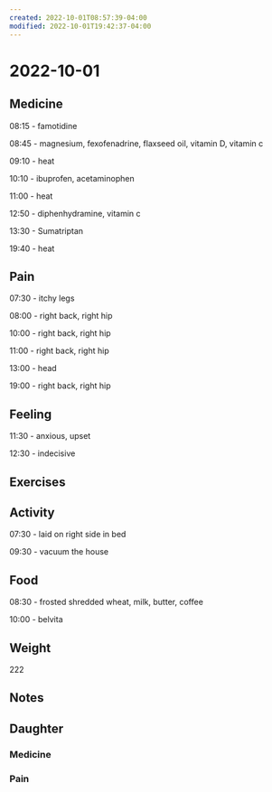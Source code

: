 ```yaml
---
created: 2022-10-01T08:57:39-04:00
modified: 2022-10-01T19:42:37-04:00
---
```


# 2022-10-01

## Medicine

08:15 - famotidine

08:45 - magnesium, fexofenadrine, flaxseed oil, vitamin D, vitamin c 

09:10 - heat

10:10 - ibuprofen, acetaminophen 

11:00 - heat

12:50 - diphenhydramine, vitamin c 

13:30 - Sumatriptan 

19:40 - heat

## Pain

07:30 - itchy legs

08:00 - right back, right hip

10:00 - right back, right hip

11:00 - right back, right hip

13:00 - head 

19:00 - right back, right hip

## Feeling

11:30 - anxious, upset

12:30 - indecisive 

## Exercises


## Activity

07:30 - laid on right side in bed

09:30 - vacuum the house

## Food

08:30 - frosted shredded wheat, milk, butter, coffee 

10:00 - belvita

## Weight

222

## Notes


## Daughter


### Medicine


### Pain
